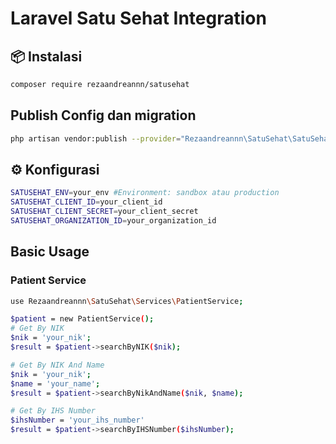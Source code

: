 # Laravel Satu Sehat Integration

## 📦 Instalasi

```bash
composer require rezaandreannn/satusehat
```

## Publish Config dan migration

```bash
php artisan vendor:publish --provider="Rezaandreannn\SatuSehat\SatuSehatServiceProvider"
```

## ⚙️ Konfigurasi

```bash
SATUSEHAT_ENV=your_env #Environment: sandbox atau production
SATUSEHAT_CLIENT_ID=your_client_id
SATUSEHAT_CLIENT_SECRET=your_client_secret
SATUSEHAT_ORGANIZATION_ID=your_organization_id
```

## Basic Usage

### Patient Service

```bash
use Rezaandreannn\SatuSehat\Services\PatientService;

$patient = new PatientService();
# Get By NIK
$nik = 'your_nik';
$result = $patient->searchByNIK($nik);

# Get By NIK And Name
$nik = 'your_nik';
$name = 'your_name';
$result = $patient->searchByNikAndName($nik, $name);

# Get By IHS Number
$ihsNumber = 'your_ihs_number'
$result = $patient->searchByIHSNumber($ihsNumber);
```
